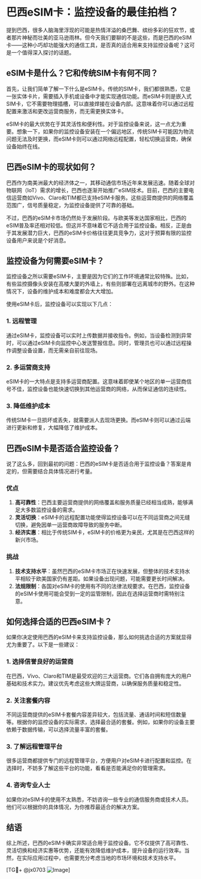 # 巴西eSIM卡：监控设备的最佳拍档？

提到巴西，很多人脑海里浮现的可能是热情洋溢的桑巴舞、缤纷多彩的狂欢节，或者那片神秘而壮美的亚马逊雨林。但今天我们要聊的不是这些，而是巴西的eSIM卡——这种小巧却功能强大的通信工具，是否真的适合用来支持监控设备呢？这可是一个值得深入探讨的话题。

## eSIM卡是什么？它和传统SIM卡有何不同？

首先，让我们简单了解一下什么是eSIM卡。传统的SIM卡，我们都很熟悉，它是一张实体卡片，需要插入手机或设备中才能实现通信功能。而eSIM卡则是嵌入式SIM卡，它不需要物理插槽，可以直接焊接在设备内部。这意味着你可以通过远程配置来激活和更改运营商服务，而无需更换实体卡。

eSIM卡的最大优势在于其灵活性和便利性。对于监控设备来说，这一点尤为重要。想象一下，如果你的监控设备安装在一个偏远地区，传统SIM卡可能因为物流问题无法及时更换，而eSIM卡则可以通过网络远程配置，轻松切换运营商，确保设备始终在线。

## 巴西eSIM卡的现状如何？

巴西作为南美洲最大的经济体之一，其移动通信市场近年来发展迅速。随着全球对物联网（IoT）需求的增长，巴西也逐渐开始推广eSIM技术。目前，巴西的主要电信运营商如Vivo、Claro和TIM都已支持eSIM卡服务。这些运营商提供的网络覆盖范围广，信号质量稳定，为监控设备提供了可靠的基础。

不过，巴西的eSIM卡市场仍然处于发展阶段。与欧美等发达国家相比，巴西的eSIM普及率还相对较低。但这并不意味着它不适合用于监控设备。相反，正是由于其发展潜力巨大，巴西的eSIM卡价格往往更具竞争力，这对于预算有限的监控设备用户来说是个好消息。

## 监控设备为何需要eSIM卡？

监控设备之所以需要eSIM卡，主要是因为它们的工作环境通常比较特殊。比如，有些监控摄像头安装在高楼大厦的外墙上，有些则部署在远离城市的野外。在这种情况下，设备的维护成本和难度都会大大增加。

使用eSIM卡后，监控设备可以实现以下几点：

### 1. **远程管理**
   通过eSIM卡，监控设备可以实时上传数据并接收指令。例如，当设备检测到异常时，可以通过eSIM卡向监控中心发送警报信息。同时，管理员也可以通过远程操作调整设备设置，而无需亲自前往现场。

### 2. **多运营商支持**
   eSIM卡的一大特点是支持多运营商配置。这意味着即使某个地区的单一运营商信号不佳，监控设备也能快速切换到其他运营商的网络，从而保证通信的连续性。

### 3. **降低维护成本**
   传统SIM卡一旦损坏或丢失，就需要派人去现场更换。而eSIM卡则可以通过云端进行更新和修复，大幅降低了维护成本。

## 巴西eSIM卡是否适合监控设备？

说了这么多，回到最初的问题：巴西的eSIM卡是否适合用于监控设备？答案是肯定的，但需要结合具体情况进行考量。

### 优点
1. **高可靠性**：巴西主要运营商提供的网络覆盖和服务质量已经相当成熟，能够满足大多数监控设备的需求。
2. **灵活切换**：eSIM卡的远程配置功能使得监控设备可以在不同运营商之间无缝切换，避免因单一运营商故障导致的服务中断。
3. **经济实惠**：相比于传统SIM卡，eSIM卡的价格更为亲民，尤其是在巴西这样的新兴市场。

### 挑战
1. **技术支持水平**：虽然巴西的eSIM卡市场正在快速发展，但整体的技术支持水平相较于欧美国家仍有差距。如果设备出现问题，可能需要更长时间解决。
2. **法规限制**：各国对eSIM卡的使用有不同的法律法规要求。在巴西，监控设备的eSIM卡使用可能会受到一定的监管限制，因此在选择运营商时需特别注意。

## 如何选择合适的巴西eSIM卡？

如果你决定使用巴西的eSIM卡来支持监控设备，那么如何挑选合适的方案就显得尤为重要了。以下是一些建议：

### 1. **选择信誉良好的运营商**
   在巴西，Vivo、Claro和TIM是最受欢迎的三大运营商。它们各自拥有庞大的用户基础和技术实力。建议优先考虑这些大牌运营商，以确保服务质量和稳定性。

### 2. **关注套餐内容**
   不同运营商提供的eSIM卡套餐内容差异较大，包括流量、通话时间和短信数量等。根据你的监控设备的实际需求，选择最合适的套餐。例如，如果你的设备主要依赖于数据传输，可以选择流量丰富的套餐。

### 3. **了解远程管理平台**
   很多运营商都提供专门的远程管理平台，方便用户对eSIM卡进行配置和监控。在选择时，不妨多了解这些平台的功能，看看是否能满足你的管理需求。

### 4. **咨询专业人士**
   如果你对eSIM卡的使用不太熟悉，不妨咨询一些专业的通信服务商或技术人员。他们可以根据你的具体情况，为你推荐最适合的解决方案。

## 结语

综上所述，巴西的eSIM卡确实非常适合用于监控设备。它不仅提供了高可靠性、灵活切换和经济实惠等优势，还能有效降低维护成本，提升设备的运行效率。当然，在实际应用过程中，也需要充分考虑当地的市场环境和技术支持水平。

[TG💪+ @jx0703 ![Image](https://github.com/user-attachments/assets/dbca1d08-cadb-493c-b0ec-ad6f7a83f270)]